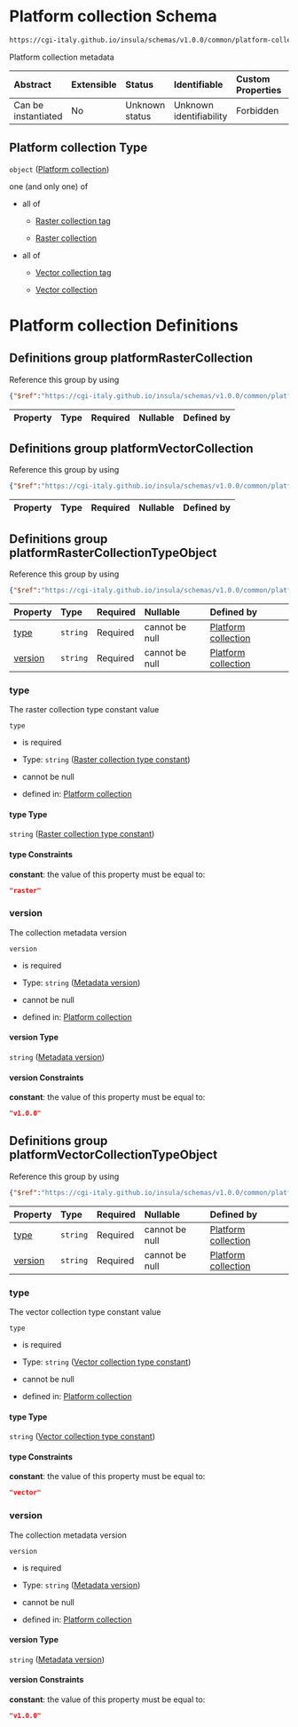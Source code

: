 # Platform collection Schema

```txt
https://cgi-italy.github.io/insula/schemas/v1.0.0/common/platform-collection.schema.json
```

Platform collection metadata

| Abstract            | Extensible | Status         | Identifiable            | Custom Properties | Additional Properties | Access Restrictions | Defined In                                                                                               |
| :------------------ | :--------- | :------------- | :---------------------- | :---------------- | :-------------------- | :------------------ | :------------------------------------------------------------------------------------------------------- |
| Can be instantiated | No         | Unknown status | Unknown identifiability | Forbidden         | Allowed               | none                | [platform-collection.schema.json](schemas/common/platform-collection.schema.json) |

## Platform collection Type

`object` ([Platform collection](platform-collection.md))

one (and only one) of

* all of

  * [Raster collection tag](platform-collection-defs-raster-collection-tag.md)

  * [Raster collection](raster-collection.md)

* all of

  * [Vector collection tag](platform-collection-defs-vector-collection-tag.md)

  * [Vector collection](vector-collection.md)

# Platform collection Definitions

## Definitions group platformRasterCollection

Reference this group by using

```json
{"$ref":"https://cgi-italy.github.io/insula/schemas/v1.0.0/common/platform-collection.schema.json#/$defs/platformRasterCollection"}
```

| Property | Type | Required | Nullable | Defined by |
| :------- | :--- | :------- | :------- | :--------- |

## Definitions group platformVectorCollection

Reference this group by using

```json
{"$ref":"https://cgi-italy.github.io/insula/schemas/v1.0.0/common/platform-collection.schema.json#/$defs/platformVectorCollection"}
```

| Property | Type | Required | Nullable | Defined by |
| :------- | :--- | :------- | :------- | :--------- |

## Definitions group platformRasterCollectionTypeObject

Reference this group by using

```json
{"$ref":"https://cgi-italy.github.io/insula/schemas/v1.0.0/common/platform-collection.schema.json#/$defs/platformRasterCollectionTypeObject"}
```

| Property            | Type     | Required | Nullable       | Defined by                                                                                                                                                                                                                                                               |
| :------------------ | :------- | :------- | :------------- | :----------------------------------------------------------------------------------------------------------------------------------------------------------------------------------------------------------------------------------------------------------------------- |
| [type](#type)       | `string` | Required | cannot be null | [Platform collection](platform-collection-defs-raster-collection-tag-properties-raster-collection-type-constant.md) |
| [version](#version) | `string` | Required | cannot be null | [Platform collection](platform-collection-defs-raster-collection-tag-properties-metadata-version.md)             |

### type

The raster collection type constant value

`type`

* is required

* Type: `string` ([Raster collection type constant](platform-collection-defs-raster-collection-tag-properties-raster-collection-type-constant.md))

* cannot be null

* defined in: [Platform collection](platform-collection-defs-raster-collection-tag-properties-raster-collection-type-constant.md)

#### type Type

`string` ([Raster collection type constant](platform-collection-defs-raster-collection-tag-properties-raster-collection-type-constant.md))

#### type Constraints

**constant**: the value of this property must be equal to:

```json
"raster"
```

### version

The collection metadata version

`version`

* is required

* Type: `string` ([Metadata version](platform-collection-defs-raster-collection-tag-properties-metadata-version.md))

* cannot be null

* defined in: [Platform collection](platform-collection-defs-raster-collection-tag-properties-metadata-version.md)

#### version Type

`string` ([Metadata version](platform-collection-defs-raster-collection-tag-properties-metadata-version.md))

#### version Constraints

**constant**: the value of this property must be equal to:

```json
"v1.0.0"
```

## Definitions group platformVectorCollectionTypeObject

Reference this group by using

```json
{"$ref":"https://cgi-italy.github.io/insula/schemas/v1.0.0/common/platform-collection.schema.json#/$defs/platformVectorCollectionTypeObject"}
```

| Property              | Type     | Required | Nullable       | Defined by                                                                                                                                                                                                                                                               |
| :-------------------- | :------- | :------- | :------------- | :----------------------------------------------------------------------------------------------------------------------------------------------------------------------------------------------------------------------------------------------------------------------- |
| [type](#type-1)       | `string` | Required | cannot be null | [Platform collection](platform-collection-defs-vector-collection-tag-properties-vector-collection-type-constant.md) |
| [version](#version-1) | `string` | Required | cannot be null | [Platform collection](platform-collection-defs-vector-collection-tag-properties-metadata-version.md)             |

### type

The vector collection type constant value

`type`

* is required

* Type: `string` ([Vector collection type constant](platform-collection-defs-vector-collection-tag-properties-vector-collection-type-constant.md))

* cannot be null

* defined in: [Platform collection](platform-collection-defs-vector-collection-tag-properties-vector-collection-type-constant.md)

#### type Type

`string` ([Vector collection type constant](platform-collection-defs-vector-collection-tag-properties-vector-collection-type-constant.md))

#### type Constraints

**constant**: the value of this property must be equal to:

```json
"vector"
```

### version

The collection metadata version

`version`

* is required

* Type: `string` ([Metadata version](platform-collection-defs-vector-collection-tag-properties-metadata-version.md))

* cannot be null

* defined in: [Platform collection](platform-collection-defs-vector-collection-tag-properties-metadata-version.md)

#### version Type

`string` ([Metadata version](platform-collection-defs-vector-collection-tag-properties-metadata-version.md))

#### version Constraints

**constant**: the value of this property must be equal to:

```json
"v1.0.0"
```

